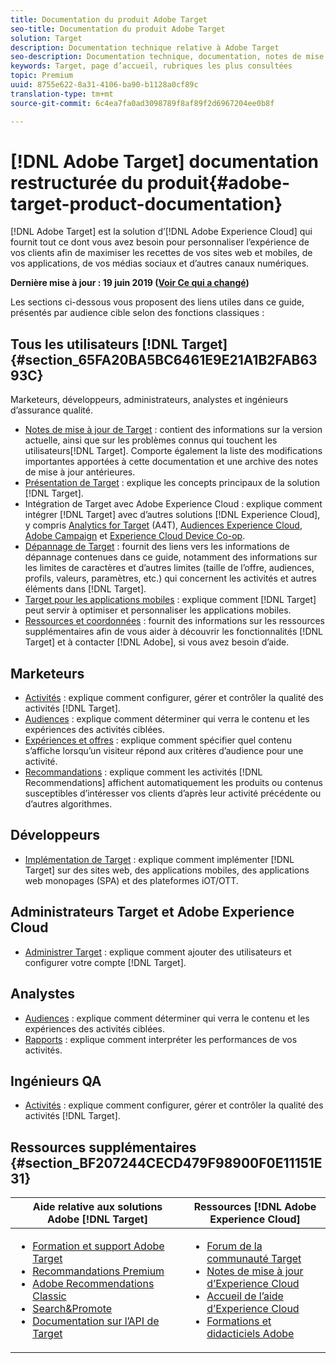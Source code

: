 ```yaml
---
title: Documentation du produit Adobe Target
seo-title: Documentation du produit Adobe Target
solution: Target
description: Documentation technique relative à Adobe Target
seo-description: Documentation technique, documentation, notes de mise à jour et self - aide d'Adobe Target.
keywords: Target, page d’accueil, rubriques les plus consultées
topic: Premium
uuid: 8755e622-8a31-4106-ba90-b1128a0cf89c
translation-type: tm+mt
source-git-commit: 6c4ea7fa0ad3098789f8af89f2d6967204ee0b8f

---
```



# [!DNL Adobe Target] documentation restructurée du produit{#adobe-target-product-documentation}

[!DNL Adobe Target] est la solution d’[!DNL Adobe Experience Cloud] qui fournit tout ce dont vous avez besoin pour personnaliser l’expérience de vos clients afin de maximiser les recettes de vos sites web et mobiles, de vos applications, de vos médias sociaux et d’autres canaux numériques.

**Dernière mise à jour : 19 juin 2019 ([Voir Ce qui a changé](r-release-notes/doc-change.md))**

Les sections ci-dessous vous proposent des liens utiles dans ce guide, présentés par audience cible selon des fonctions classiques :

## Tous les utilisateurs [!DNL Target] {#section_65FA20BA5BC6461E9E21A1B2FAB6393C}

Marketeurs, développeurs, administrateurs, analystes et ingénieurs d’assurance qualité.

- [Notes de mise à jour de Target](r-release-notes/release-notes.md) : contient des informations sur la version actuelle, ainsi que sur les problèmes connus qui touchent les utilisateurs[!DNL Target]. Comporte également la liste des modifications importantes apportées à cette documentation et une archive des notes de mise à jour antérieures.
- [Présentation de Target](c-intro/intro.md) : explique les concepts principaux de la solution [!DNL Target].
- Intégration de Target avec Adobe Experience Cloud : explique comment intégrer [!DNL Target] avec d’autres solutions [!DNL Experience Cloud], y compris [Analytics for Target](/help/c-integrating-target-with-mac/a4t/a4t.md) (A4T), [Audiences Experience Cloud](/help/c-integrating-target-with-mac/mmp.md), [Adobe Campaign](/help/c-integrating-target-with-mac/campaign-and-target.md) et [Experience Cloud Device Co-op](/help/c-integrating-target-with-mac/experience-cloud-device-co-op.md).
- [Dépannage de Target](r-troubleshooting-target/troubleshooting-target.md) : fournit des liens vers les informations de dépannage contenues dans ce guide, notamment des informations sur les limites de caractères et d’autres limites (taille de l’offre, audiences, profils, valeurs, paramètres, etc.) qui concernent les activités et autres éléments dans [!DNL Target].
- [Target pour les applications mobiles](c-target-mobile-app/target-mobile-app.md) : explique comment [!DNL Target] peut servir à optimiser et personnaliser les applications mobiles.
- [Ressources et coordonnées](cmp-resources-and-contact-information.md) : fournit des informations sur les ressources supplémentaires afin de vous aider à découvrir les fonctionnalités [!DNL Target] et à contacter [!DNL Adobe], si vous avez besoin d’aide.

## Marketeurs

- [Activités](c-activities/activities.md) : explique comment configurer, gérer et contrôler la qualité des activités [!DNL Target].
- [Audiences](c-target/target.md) : explique comment déterminer qui verra le contenu et les expériences des activités ciblées.
- [Expériences et offres](c-experiences/experiences.md) : explique comment spécifier quel contenu s’affiche lorsqu’un visiteur répond aux critères d’audience pour une activité.
- [Recommandations](c-recommendations/recommendations.md) : explique comment les activités [!DNL Recommendations] affichent automatiquement les produits ou contenus susceptibles d’intéresser vos clients d’après leur activité précédente ou d’autres algorithmes.

## Développeurs

- [Implémentation de Target](c-implementing-target/implementing-target.md) : explique comment implémenter [!DNL Target] sur des sites web, des applications mobiles, des applications web monopages (SPA) et des plateformes iOT/OTT.

## Administrateurs Target et Adobe Experience Cloud

- [Administrer Target](administrating-target/administrating-target.md) : explique comment ajouter des utilisateurs et configurer votre compte [!DNL Target].

## Analystes

- [Audiences](c-target/target.md) : explique comment déterminer qui verra le contenu et les expériences des activités ciblées.
- [Rapports](c-reports/reports.md) : explique comment interpréter les performances de vos activités.

## Ingénieurs QA

- [Activités](c-activities/activities.md) : explique comment configurer, gérer et contrôler la qualité des activités [!DNL Target].

## Ressources supplémentaires {#section_BF207244CECD479F98900F0E11151E31}

| Aide relative aux solutions Adobe [!DNL Target] | Ressources [!DNL Adobe Experience Cloud] |
|--- |--- |
| <ul><li>[Formation et support Adobe Target](https://helpx.adobe.com/support/target.html)</li><li>[Recommandations Premium](c-recommendations/recommendations.md)</li><li>[Adobe Recommendations Classic](assets/adobe-recommendations-classic.pdf)</li><li>[Search&amp;Promote](https://marketing.adobe.com/resources/help/en_US/snp/)</li><li>[Documentation sur l’API de Target](c-implementing-target/c-api-and-sdk-overview/api-and-sdk-overview.md)</li></ul> | <ul><li>[Forum de la communauté Target](https://forums.adobe.com/community/experience-cloud/marketing-cloud/target)</li><li>[Notes de mise à jour d’Experience Cloud](https://marketing.adobe.com/resources/help/en_US/whatsnew/)</li><li>[Accueil de l’aide d’Experience Cloud](https://marketing.adobe.com/resources/help/en_US/home/)</li><li>[Formations et didacticiels Adobe](https://helpx.adobe.com/learning.html?promoid=KAUDK)</li></ul> |  |
